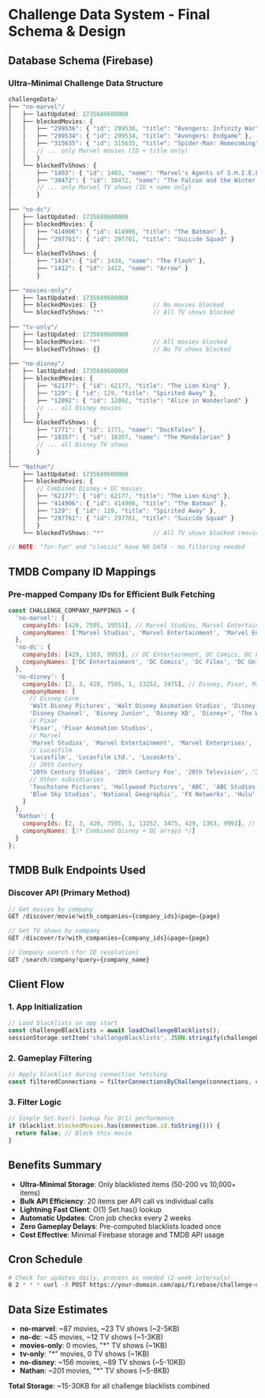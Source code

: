 # Challenge Data System - Final Schema & Design

## Database Schema (Firebase)

### Ultra-Minimal Challenge Data Structure
```javascript
challengeData/
├── "no-marvel"/
│   ├── lastUpdated: 1735689600000
│   ├── blockedMovies: {
│   │   ├── "299536": { "id": 299536, "title": "Avengers: Infinity War" },
│   │   ├── "299534": { "id": 299534, "title": "Avengers: Endgame" },
│   │   ├── "315635": { "id": 315635, "title": "Spider-Man: Homecoming" }
│   │   // ... only Marvel movies (ID + title only)
│   │   }
│   └── blockedTvShows: {
│       ├── "1403": { "id": 1403, "name": "Marvel's Agents of S.H.I.E.L.D." },
│       ├── "38472": { "id": 38472, "name": "The Falcon and the Winter Soldier" }
│       // ... only Marvel TV shows (ID + name only)
│       }
│
├── "no-dc"/
│   ├── lastUpdated: 1735689600000
│   ├── blockedMovies: {
│   │   ├── "414906": { "id": 414906, "title": "The Batman" },
│   │   ├── "297761": { "id": 297761, "title": "Suicide Squad" }
│   │   }
│   └── blockedTvShows: {
│       ├── "1434": { "id": 1434, "name": "The Flash" },
│       ├── "1412": { "id": 1412, "name": "Arrow" }
│       }
│
├── "movies-only"/
│   ├── lastUpdated: 1735689600000
│   ├── blockedMovies: {}                // No movies blocked
│   └── blockedTvShows: "*"              // All TV shows blocked
│
├── "tv-only"/
│   ├── lastUpdated: 1735689600000
│   ├── blockedMovies: "*"               // All movies blocked
│   └── blockedTvShows: {}               // No TV shows blocked
│
├── "no-disney"/
│   ├── lastUpdated: 1735689600000
│   ├── blockedMovies: {
│   │   ├── "62177": { "id": 62177, "title": "The Lion King" },
│   │   ├── "129": { "id": 129, "title": "Spirited Away" },
│   │   ├── "12092": { "id": 12092, "title": "Alice in Wonderland" }
│   │   // ... all Disney movies
│   │   }
│   └── blockedTvShows: {
│       ├── "1771": { "id": 1771, "name": "DuckTales" },
│       ├── "18357": { "id": 18357, "name": "The Mandalorian" }
│       // ... all Disney TV shows
│       }
│
└── "Nathan"/
    ├── lastUpdated: 1735689600000
    ├── blockedMovies: {
    │   // Combined Disney + DC movies
    │   ├── "62177": { "id": 62177, "title": "The Lion King" },
    │   ├── "414906": { "id": 414906, "title": "The Batman" },
    │   ├── "129": { "id": 129, "title": "Spirited Away" },
    │   ├── "297761": { "id": 297761, "title": "Suicide Squad" }
    │   }
    └── blockedTvShows: "*"              // All TV shows blocked (movies-only)

// NOTE: "for-fun" and "classic" have NO DATA - no filtering needed
```

## TMDB Company ID Mappings

### Pre-mapped Company IDs for Efficient Bulk Fetching
```javascript
const CHALLENGE_COMPANY_MAPPINGS = {
  'no-marvel': {
    companyIds: [420, 7505, 19551], // Marvel Studios, Marvel Entertainment, Marvel Television
    companyNames: ['Marvel Studios', 'Marvel Entertainment', 'Marvel Enterprises', 'Marvel Comics', 'Marvel Television']
  },
  'no-dc': {
    companyIds: [429, 1363, 9993], // DC Entertainment, DC Comics, DC Films
    companyNames: ['DC Entertainment', 'DC Comics', 'DC Films', 'DC Universe', 'DC Entertainment Television']
  },
  'no-disney': {
    companyIds: [2, 3, 420, 7505, 1, 13252, 3475], // Disney, Pixar, Marvel, Lucasfilm, 20th Century, etc.
    companyNames: [
      // Disney Core
      'Walt Disney Pictures', 'Walt Disney Animation Studios', 'Disney Television Animation',
      'Disney Channel', 'Disney Junior', 'Disney XD', 'Disney+', 'The Walt Disney Company', 'Walt Disney Studios',
      // Pixar
      'Pixar', 'Pixar Animation Studios',
      // Marvel
      'Marvel Studios', 'Marvel Entertainment', 'Marvel Enterprises', 'Marvel Comics', 'Marvel Television',
      // Lucasfilm
      'Lucasfilm', 'Lucasfilm Ltd.', 'LucasArts',
      // 20th Century
      '20th Century Studios', '20th Century Fox', '20th Television', '20th Century Fox Television',
      // Other subsidiaries
      'Touchstone Pictures', 'Hollywood Pictures', 'ABC', 'ABC Studios', 'ABC Family', 'ESPN', 'Freeform',
      'Blue Sky Studios', 'National Geographic', 'FX Networks', 'Hulu'
    ]
  },
  'Nathan': {
    companyIds: [2, 3, 420, 7505, 1, 13252, 3475, 429, 1363, 9993], // Disney + DC combined
    companyNames: [/* Combined Disney + DC arrays */]
  }
};
```

## TMDB Bulk Endpoints Used

### Discover API (Primary Method)
```javascript
// Get movies by company
GET /discover/movie?with_companies={company_ids}&page={page}

// Get TV shows by company  
GET /discover/tv?with_companies={company_ids}&page={page}

// Company search (for ID resolution)
GET /search/company?query={company_name}
```

## Client Flow

### 1. App Initialization
```javascript
// Load blacklists on app start
const challengeBlacklists = await loadChallengeBlacklists();
sessionStorage.setItem('challengeBlacklists', JSON.stringify(challengeBlacklists));
```

### 2. Gameplay Filtering
```javascript
// Apply blacklist during connection fetching
const filteredConnections = filterConnectionsByChallenge(connections, challengeMode);
```

### 3. Filter Logic
```javascript
// Simple Set.has() lookup for O(1) performance
if (blacklist.blockedMovies.has(connection.id.toString())) {
  return false; // Block this movie
}
```

## Benefits Summary

- **Ultra-Minimal Storage**: Only blacklisted items (50-200 vs 10,000+ items)
- **Bulk API Efficiency**: 20 items per API call vs individual calls
- **Lightning Fast Client**: O(1) Set.has() lookup
- **Automatic Updates**: Cron job checks every 2 weeks
- **Zero Gameplay Delays**: Pre-computed blacklists loaded once
- **Cost Effective**: Minimal Firebase storage and TMDB API usage

## Cron Schedule

```bash
# Check for updates daily, process as needed (2-week intervals)
0 2 * * * curl -X POST https://your-domain.com/api/firebase/challenge-data/cron-check
```

## Data Size Estimates

- **no-marvel**: ~87 movies, ~23 TV shows (~2-5KB)
- **no-dc**: ~45 movies, ~12 TV shows (~1-3KB) 
- **movies-only**: 0 movies, "*" TV shows (~1KB)
- **tv-only**: "*" movies, 0 TV shows (~1KB)
- **no-disney**: ~156 movies, ~89 TV shows (~5-10KB)
- **Nathan**: ~201 movies, "*" TV shows (~5-8KB)

**Total Storage**: ~15-30KB for all challenge blacklists combined

